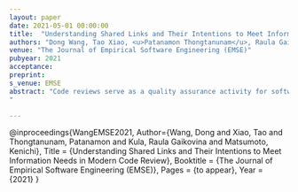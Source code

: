 ```yaml
---
layout: paper
date: 2021-05-01 00:00:00
title:  "Understanding Shared Links and Their Intentions to Meet Information Needs in Modern Code Review"
authors: "Dong Wang, Tao Xiao, <u>Patanamon Thongtanunam</u>, Raula Gaikovina Kula, Kenichi Matsumoto"
venue: "The Journal of Empirical Software Engineering (EMSE)"
pubyear: 2021
acceptance: 
preprint: 
s_venue: EMSE
abstract: "Code reviews serve as a quality assurance activity for software teams. Especially for Modern Code Review, sharing a link during a review discussion serves as an effective awareness mechanism where “Code reviews are good FYIs [for your information].” Although prior work has explored link sharing and the information needs of a code review, the extent to which links are used to properly conduct a review is unknown. In this study, we performed a mixed-method approach to investigate the practice of link sharing and their intentions. First, through a quantitative study of the OpenStack and Qt projects, we identify 19,268 reviews that have 39,686 links to explore the extent to which the links are shared, and analyze a correlation between link sharing and review time. Then in a qualitative study, we manually analyze 1,378 links to understand the role and usefulness of link sharing. Results indicate that internal links are more widely referred to (93% and 80% for the two projects). Importantly, although the majority of the internal links are referencing to reviews, bug reports and source code are also shared in review discussions. The statistical models show that the number of internal links as an explanatory factor does have an increasing relationship with the review time. Finally, we present seven intentions of link sharing, with providing context being the most common intention for sharing links. Based on the findings and a developer survey, we encourage the patch author to provide clear context and explore both internal and external resources, while the review team should continue link sharing activities. Future research directions include the investigation of causality between sharing links and the review process, as well as the potential for tool support.
"

---
```

@inproceedings{WangEMSE2021,
	Author={Wang, Dong and Xiao, Tao and Thongtanunam, Patanamon and Kula, Raula Gaikovina and  Matsumoto, Kenichi},
	Title = {Understanding Shared Links and Their Intentions to Meet Information Needs in Modern Code Review},
	Booktitle = {The Journal of Empirical Software Engineering (EMSE)},
	Pages = {to appear},
	Year = {2021}
}

